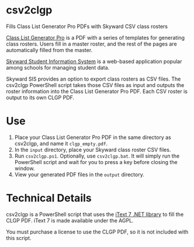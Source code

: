 # csv2clgp
Fills Class List Generator Pro PDFs with Skyward CSV class rosters

[Class List Generator Pro](https://www.teacherspayteachers.com/Product/Class-List-Generator-PRO-1997070) is a PDF with a series of templates for generating class rosters.  Users fill in a master roster, and the rest of the pages are automatically filled from the master.

[Skyward Student Information System](https://www.skyward.com/k-12/student-information-system) is a web-based application popular among schools for managing student data.

Skyward SIS provides an option to export class rosters as CSV files.  The csv2clgp PowerShell script takes those CSV files as input and outputs the roster information into the Class List Generator Pro PDF.  Each CSV roster is output to its own CLGP PDF.

# Use
1. Place your Class List Generator Pro PDF in the same directory as csv2clgp, and name it `clgp_empty.pdf`.
1. In the `input` directory, place your Skyward class roster CSV files.
1. Run `csv2clgp.ps1`.  Optionally, use `csv2clgp.bat`.  It will simply run the PowerShell script and wait for you to press a key before closing the window.
1. View your generated PDF files in the `output` directory.

# Technical Details
csv2clgp is a PowerShell script that uses the [iText 7 .NET library](https://github.com/itext/itext7-dotnet) to fill the CLGP PDF.  iText 7 is made available under the AGPL.

You must purchase a license to use the CLGP PDF, so it is not included with this script.
